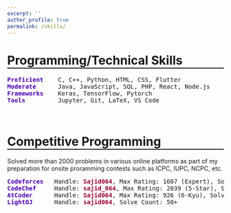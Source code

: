 ```yaml
---
excerpt: ''
author_profile: true
permalink: /skills/
---
```



<h1 style="border-bottom: 2px solid;">Programming/Technical Skills</h1>

<!-- ## <font color="#00cc66"> Technical Skills </font> -->

<pre>
<span style="color: #4c00b0; font-weight:bold;">Proficient</span>    C, C++, Python, HTML, CSS, Flutter
<span style="color: #4c00b0; font-weight:bold;">Moderate</span>      Java, JavaScript, SQL, PHP, React, Node.js
<span style="color: #4c00b0; font-weight:bold;">Frameworks</span>    Keras, TensorFlow, Pytorch
<span style="color: #4c00b0; font-weight:bold;">Tools</span>         Jupyter, Git, LaTeX, VS Code
</pre>

<br>

<h1 style="border-bottom: 2px solid;">Competitive Programming</h1>

Solved more than 2000 problems in various online platforms as part of my preparation for onsite proramming contests such as ICPC, IUPC, NCPC, etc.

<pre>
<span style="color: #4c00b0; font-weight:bold;">Codeforces</span>   Handle: <a href="https://codeforces.com/profile/Sajid064" target="_blank" style="font-weight:bold; text-decoration:none; color: #990033;">Sajid064</a>, Max Rating: 1607 (Expert), Solve Count: 1000+ 
<span style="color: #4c00b0; font-weight:bold;">CodeChef</span>     Handle: <a href="https://www.codechef.com/users/sajid_064" target="_blank" style="font-weight:bold; text-decoration:none; color: #990033;">sajid_064</a>, Max Rating: 2039 (5-Star), Solve Count: 100+ 
<span style="color: #4c00b0;font-weight:bold;">AtCoder</span>      Handle: <a href="https://atcoder.jp/users/Sajid064" target="_blank" style="font-weight:bold;text-decoration:none; color: #990033;">Sajid064</a>, Max Rating: 926 (6-Kyu), Solve Count: 300+ 
<span style="color: #4c00b0;font-weight:bold;">LightOJ</span>      Handle: <a href="https://lightoj.com/user/sajid064" target="_blank" style="font-weight:bold; text-decoration:none; color: #990033;">sajid064</a>, Solve Count: 50+
</pre>
